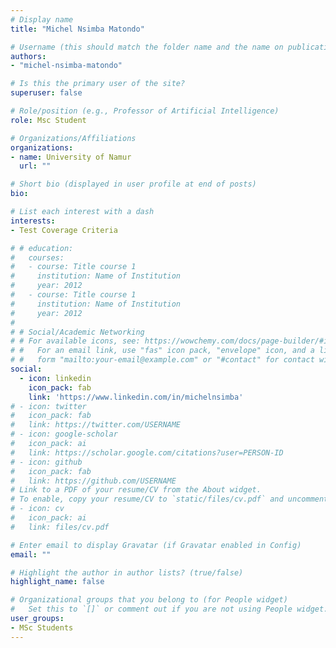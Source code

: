 ```yaml
---
# Display name
title: "Michel Nsimba Matondo"

# Username (this should match the folder name and the name on publications)
authors:
- "michel-nsimba-matondo"

# Is this the primary user of the site?
superuser: false

# Role/position (e.g., Professor of Artificial Intelligence)
role: Msc Student

# Organizations/Affiliations
organizations:
- name: University of Namur
  url: ""

# Short bio (displayed in user profile at end of posts)
bio:

# List each interest with a dash
interests:
- Test Coverage Criteria

# # education:
#   courses:
#   - course: Title course 1
#     institution: Name of Institution
#     year: 2012
#   - course: Title course 1
#     institution: Name of Institution
#     year: 2012
#
# # Social/Academic Networking
# # For available icons, see: https://wowchemy.com/docs/page-builder/#icons
# #   For an email link, use "fas" icon pack, "envelope" icon, and a link in the
# #   form "mailto:your-email@example.com" or "#contact" for contact widget.
social:
  - icon: linkedin
    icon_pack: fab
    link: 'https://www.linkedin.com/in/michelnsimba'
# - icon: twitter
#   icon_pack: fab
#   link: https://twitter.com/USERNAME
# - icon: google-scholar
#   icon_pack: ai
#   link: https://scholar.google.com/citations?user=PERSON-ID
# - icon: github
#   icon_pack: fab
#   link: https://github.com/USERNAME
# Link to a PDF of your resume/CV from the About widget.
# To enable, copy your resume/CV to `static/files/cv.pdf` and uncomment the lines below.
# - icon: cv
#   icon_pack: ai
#   link: files/cv.pdf

# Enter email to display Gravatar (if Gravatar enabled in Config)
email: ""

# Highlight the author in author lists? (true/false)
highlight_name: false

# Organizational groups that you belong to (for People widget)
#   Set this to `[]` or comment out if you are not using People widget.
user_groups:
- MSc Students
---
```

